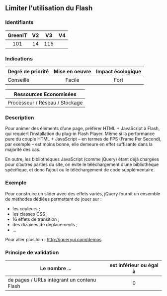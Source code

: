## Limiter l'utilisation du Flash

### Identifiants

| GreenIT |  V2  |  V3  |  V4  |
|:-------:|:----:|:----:|:----:|
|   101   |  14 | 115  |      |

### Indications

| Degré de priorité |      Mise en oeuvre       |  Impact écologique    | 
|-------------------|:-------------------------:|:---------------------:|
| Conseillé         |  Facile                   |    Fort               | 


|Ressources Economisées                                      |
|:----------------------------------------------------------:|
| Processeur / Réseau / Stockage |

### Description

Pour animer des éléments d’une page, préférer HTML + JavaScript à Flash, qui requiert l’installation du plug-in Flash Player. Même si la performance pure du couple HTML + JavaScript – en termes de FPS (Frame Per Second), par exemple – est moins bonne, elle demeure en effet suffisante dans la majorité des cas.

En outre, les bibliothèques JavaScript (comme jQuery) étant déjà chargées pour d’autres parties du site, on évite le téléchargement d’une bibliothèque spécifique, et donc l’ajout ou le téléchargement de code supplémentaire.

### Exemple

Pour construire un slider avec des effets variés, jQuery fournit un ensemble de méthodes dédiées permettant de jouer sur :
 - les couleurs ;
 - les classes CSS ;
 - 16 effets de transition ;
 - des dizaines de déplacements ;
 - ...

Pour aller plus loin :
http://jqueryui.com/demos

### Principe de validation

| Le nombre ...     | est inférieur ou égal à   |  
|-------------------|:-------------------------:|
| de pages / URLs intégrant un contenu Flash  |  0 |
